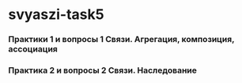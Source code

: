 # svyaszi-task5

### Практики 1 и вопросы 1 Связи. Агрегация, композиция, ассоциация			
### Практика 2 и вопросы 2 Связи. Наследование			
